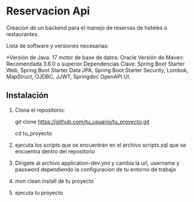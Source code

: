 # Reservacion Api

Creacion de un backend para el manejo de reservas de hoteles o restaurantes.

Lista de software y versiones necesarias:

*Versión de Java: 17
motor de base de datos: Oracle
Versión de Maven: Recomendada 3.6.0 o superior
Dependencias Clave: Spring Boot Starter Web, Spring Boot Starter Data JPA, Spring Boot Starter Security, Lombok, MapStruct, OJDBC, JJWT, Springdoc OpenAPI UI.

## Instalación

1. Clona el repositorio:
  
   git clone https://github.com/tu_usuario/tu_proyecto.git
   
   cd tu_proyecto

3. ejecuta los scripts que se encuentran en el archivo scripts.sql que se encuentra dentro del repositorio

4. Dirigete al archivo application-dev.yml y cambia la url, username y password dependiendo la configuracion de tu entorno de trabajo

5. mvn clean install de tu proyecto

6. ejecuta tu proyecto
